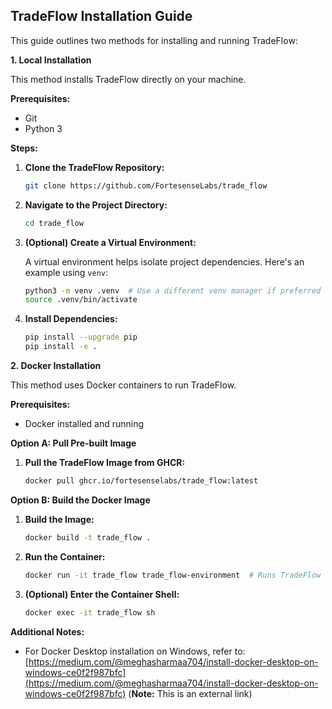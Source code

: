 ## TradeFlow Installation Guide

This guide outlines two methods for installing and running TradeFlow:

**1. Local Installation**

This method installs TradeFlow directly on your machine.

**Prerequisites:**

* Git
* Python 3

**Steps:**

1. **Clone the TradeFlow Repository:**

   ```bash
   git clone https://github.com/FortesenseLabs/trade_flow
   ```

2. **Navigate to the Project Directory:**

   ```bash
   cd trade_flow
   ```

3. **(Optional) Create a Virtual Environment:**

   A virtual environment helps isolate project dependencies. Here's an example using `venv`:

   ```bash
   python3 -m venv .venv  # Use a different venv manager if preferred
   source .venv/bin/activate
   ```

4. **Install Dependencies:**

   ```bash
   pip install --upgrade pip
   pip install -e .
   ```

**2. Docker Installation**

This method uses Docker containers to run TradeFlow.

**Prerequisites:**

* Docker installed and running

**Option A: Pull Pre-built Image**

1. **Pull the TradeFlow Image from GHCR:**

   ```bash
   docker pull ghcr.io/fortesenselabs/trade_flow:latest
   ```

**Option B: Build the Docker Image**

1. **Build the Image:**

   ```bash
   docker build -t trade_flow .
   ```

2. **Run the Container:**

   ```bash
   docker run -it trade_flow trade_flow-environment  # Runs TradeFlow environment
   ```

3. **(Optional) Enter the Container Shell:**

   ```bash
   docker exec -it trade_flow sh
   ```

**Additional Notes:**

* For Docker Desktop installation on Windows, refer to: [https://medium.com/@meghasharmaa704/install-docker-desktop-on-windows-ce0f2f987bfc](https://medium.com/@meghasharmaa704/install-docker-desktop-on-windows-ce0f2f987bfc) (**Note:** This is an external link)
